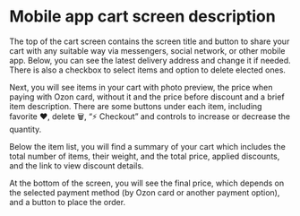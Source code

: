 # Mobile app cart screen description

The top of the cart screen contains the screen title and button to share your cart with any suitable way via messengers, social network, or other mobile app. Below, you can see the latest delivery address and change it if needed. There is also a checkbox to select items and option to delete elected ones. 


Next, you will see items in your cart with photo preview, the price when paying with Ozon card, without it and the price before discount and a brief item description. There are some buttons under each item, including favorite ❤️, delete  🗑️, “⚡ Checkout” and controls to increase or decrease the quantity.


Below the item list, you will find a summary of your cart which includes the total number of items, their weight, and the total price, applied discounts, and the link to view discount details.


At the bottom of the screen, you will see the final price, which depends on the selected payment method (by Ozon card or another payment option), and a button to place the order.
